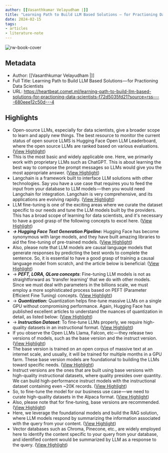 ```yaml
---
author: [[Vasanthkumar Velayudham |]]
title: "Learning Path to Build LLM Based Solutions — for Practioning Data Scientists"
date: 2024-02-15
tags: 
- articles
- literature-note
---
```

![rw-book-cover](https://miro.medium.com/v2/resize:fit:750/1*bcWretvLzZNTIQjBN0nXsQ.jpeg)

## Metadata
- Author: [[Vasanthkumar Velayudham |]]
- Full Title: Learning Path to Build LLM Based Solutions — for Practioning Data Scientists
- URL: https://heartbeat.comet.ml/learning-path-to-build-llm-based-solutions-for-practioning-data-scientists-f72d5035fd21?source=rss----680eee12c50d---4

## Highlights
- Open-source LLMs, especially for data scientists, give a broader scope to learn and apply new things. The best resource to monitor the current status of open source LLMS is Hugging Face Open LLM Leaderboard, where the open source LLMs are ranked based on various evaluations. ([View Highlight](https://read.readwise.io/read/01hpmkr0998rjfkb3kc7f2ex05))
- This is the most basic and widely applicable one. Here, we primarily work with proprietary LLMs such as ChatGPT. This is about learning the best way to compose the prompt messages so LLMs would give you the most appropriate answer. ([View Highlight](https://read.readwise.io/read/01hpmkrabg2pp58rtgj5sj7275))
- Langchain is a framework built to interface LLM solutions with other technologies. Say you have a use case that requires you to feed the input from your database to LLM models — then you would need Langchain for integration. Langchain is very comprehensive, and its applications are evolving rapidly. ([View Highlight](https://read.readwise.io/read/01hpmkrd62p6j1h2j9ttcwtykp))
- LLM fine-tuning is one of the exciting areas where we curate the dataset specific to our needs and tune the LLM models built by the providers. This has a broad scope of learning for data scientists, and it's necessary to have a good grasp of the following concepts to excel here. ([View Highlight](https://read.readwise.io/read/01hpmkrk605a61xzn2sanfd08j))
- ***→ Hugging Face Text Generation Pipeline:*** Hugging Face has become synonymous with large models, and they have built amazing libraries to aid the fine-tuning of pre-trained models. ([View Highlight](https://read.readwise.io/read/01hpmkrqxb4jkg1qtqhxfv0b8g))
- Also, please note that LLM models are causal language models that generate responses by predicting the best words to complete the sentence. So, it is essential to have a good grasp of training a causal language model from scratch, and the article below is beneficial: ([View Highlight](https://read.readwise.io/read/01hpmkrtnnmeedqkaxx7s2pc85))
- → ***PEFT, LORA, QLora concepts***: Fine-tuning LLM models is not as straightforward as 'transfer learning' that we do with other models. Since we must deal with parameters in the billions scale, we must employ a more sophisticated process based on PEFT (Parameter Efficient Fine Tuning) concepts. ([View Highlight](https://read.readwise.io/read/01hpmkrzctn02rb39zqz419jq8))
- → ***Quantization:*** Quantization helps fine-tune massive LLMs on a single GPU without compromising performance. Again, Hugging Face has published excellent articles to understand the nuances of quantization in detail, as listed below: ([View Highlight](https://read.readwise.io/read/01hpmks84h4yz4kwgrxm07j191))
- → ***Instruction Dataset***: To fine-tune LLMs properly, we require high-quality datasets in an instructional format. ([View Highlight](https://read.readwise.io/read/01hpmksdgx2ycxt0yfh9sjq51v))
- If you observe the Open LLMs Llama, Falcon, etc — they release two versions of models, such as the base version and the instruct version. ([View Highlight](https://read.readwise.io/read/01hpmkt3sry1xvbb7g5rv93bh9))
- The base version is trained on an open corpus of massive text at an internet scale, and usually, it will be trained for multiple months in a GPU farm. These base version models are foundational to building the LLMs toward specific needs. ([View Highlight](https://read.readwise.io/read/01hpmkt6c72xscp5j8tcafp7bp))
- Instruct versions are the ones that are built using base versions with high-quality instructional datasets, where quality presides over quantity. We can build high-performance instruct models with the instructional dataset containing even ~20K records. ([View Highlight](https://read.readwise.io/read/01hpmktcg286zfff9xeywz0b3x))
- So, to fine-tune the model for our business use case — we need to curate high-quality datasets in the Alpaca format. ([View Highlight](https://read.readwise.io/read/01hpmktrv61eg5hqj1z0d63p47))
- Also, please note that for fine-tuning, base versions are recommended. ([View Highlight](https://read.readwise.io/read/01hpmktwczz0xwe6v7y1h5b0cx))
- Here, we leverage the foundational models and build the RAG solution, where LLM models respond by summarizing the information associated with the query from your content. ([View Highlight](https://read.readwise.io/read/01hpmkv1zwe3e2njzamk9hw6zv))
- Vector databases such as Chroma, Pinecone, etc., are widely employed here to identify the content specific to your query from your database, and identified content would be summarized by LLM as a response to the query. ([View Highlight](https://read.readwise.io/read/01hpmkv3n8j7cda12msdmdhckd))
